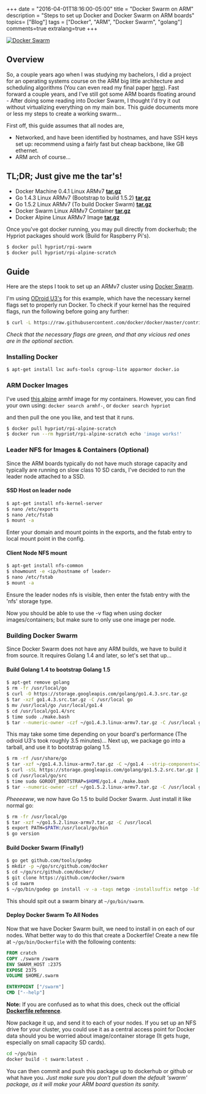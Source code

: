 +++
date = "2016-04-01T18:16:00-05:00"
title = "Docker Swarm on ARM"
description = "Steps to set up Docker and Docker Swarm on ARM boards"
topics= ["Blog"]
tags = ["Docker", "ARM", "Docker Swarm", "golang"]
comments=true
extralang=true
+++

<a href="https://github.com/docker/swarm">
  <img src="https://github.com/docker/swarm/blob/master/logo.png?raw=true" alt="Docker Swarm" style="max-width:100%;"/>
</a>

## Overview

So, a couple years ago when I was studying my bachelors, I did a project for an operating systems course on the ARM big little architecture and scheduling algorithms (You can even read my final paper [here](http://simonwillshire.com/files/OS_ARM_Cluster.pdf)). Fast forward a couple years, and I've still got some ARM boards floating around - After doing some reading into Docker Swarm, I thought I'd try it out without virtualizing everything on my main box. This guide documents more or less my steps to create a working swarm...

First off, this guide assumes that all nodes are,

* Networked, and have been identified by hostnames, and have SSH keys set up: recommend using a fairly fast but cheap backbone, like GB ethernet.
* ARM arch of course...

## TL;DR; Just give me the tar's!

* Docker Machine 0.4.1 Linux ARMv7 **[tar.gz](https://bitbucket.org/tiggilyboo/website/downloads/docker-machine.0.4.1.tar.gz)**
* Go 1.4.3 Linux ARMv7 (Bootstrap to build 1.5.2) **[tar.gz](https://bitbucket.org/tiggilyboo/website/downloads/go1.4.3.linux-armv7.tar.gz)**
* Go 1.5.2 Linux ARMv7 (To build Docker Swarm) **[tar.gz](https://bitbucket.org/tiggilyboo/website/downloads/go1.5.2.linux-armv7.tar.gz)**
* Docker Swarm Linux ARMv7 Container **[tar.gz](https://bitbucket.org/tiggilyboo/website/downloads/swarm.linux-armv7.tar.gz)**
* Docker Alpine Linux ARMv7 Image **[tar.gz](https://bitbucket.org/tiggilyboo/website/downloads/alpine.linux-armv7.tar.gz)**

Once you've got docker running, you may pull directly from dockerhub; the Hypriot packages should work (Build for Raspberry Pi's).

~~~bash
$ docker pull hypriot/rpi-swarm
$ docker pull hypriot/rpi-alpine-scratch
~~~

## Guide

Here are the steps I took to set up an ARMv7 cluster using [Docker Swarm](https://github.com/docker/swarm).

I'm using [ODroid U3's](http://www.hardkernel.com/main/products/prdt_info.php?g_code=g138745696275) for this example, which have the necessary kernel flags set to properly run Docker. To check if your kernel has the required flags, run the following before going any further:

~~~bash
$ curl -L https://raw.githubusercontent.com/docker/docker/master/contrib/check-config.sh | /bin/bash /dev/stdin /path/to/.config
~~~

*Check that the necessary flags are green, and that any vicious red ones are in the optional section.*

### Installing Docker

~~~bash
$ apt-get install lxc aufs-tools cgroup-lite apparmor docker.io
~~~

### ARM Docker Images

I've used [this alpine](https://hub.docker.com/r/hypriot/rpi-alpine-scratch/) armhf image for my containers. However, you can find your own using: `docker search armhf-`, or `docker search hypriot`

and then pull the one you like, and test that it runs.

~~~bash
$ docker pull hypriot/rpi-alpine-scratch
$ docker run --rm hypriot/rpi-alpine-scratch echo 'image works!'
~~~

### Leader NFS for Images & Containers (Optional)

Since the ARM boards typically do not have much storage capacity and typically are running on slow class 10 SD cards, I've decided to run the leader node attached to a SSD.

#### SSD Host on leader node

~~~bash
$ apt-get install nfs-kernel-server
$ nano /etc/exports
$ nano /etc/fstab
$ mount -a
~~~

Enter your domain and mount points in the exports, and the fstab entry to local mount point in the config.

#### Client Node NFS mount

~~~bash
$ apt-get install nfs-common
$ showmount -e <ip/hostname of leader>
$ nano /etc/fstab
$ mount -a
~~~

Ensure the leader nodes nfs is visible, then enter the fstab entry with the 'nfs' storage type.

Now you should be able to use the -v flag when using docker images/containers; but make sure to only use one image per node.

### Building Docker Swarm

Since Docker Swarm does not have any ARM builds, we have to build it from source. It requires Golang 1.4 and later, so let's set that up...

#### Build Golang 1.4 to bootstrap Golang 1.5

~~~bash
$ apt-get remove golang
$ rm -fr /usr/local/go
$ curl -O https://storage.googleapis.com/golang/go1.4.3.src.tar.gz
$ tar -xzf go1.4.3.src.tar.gz -C /usr/local go
$ mv /usr/local/go /usr/local/go1.4
$ cd /usr/local/go1.4/src
$ time sudo ./make.bash
$ tar --numeric-owner -czf ~/go1.4.3.linux-armv7.tar.gz -C /usr/local go
~~~

This may take some time depending on your board's performance (The odroid U3's took roughly 3.5 minutes)... Next up, we package go into a tarball, and use it to bootstrap golang 1.5.

~~~bash
$ rm -rf /usr/share/go
$ tar -xzf ~/go1.4.3.linux-armv7.tar.gz -C ~/go1.4 --strip-components=1
$ curl -sSL https://storage.googleapis.com/golang/go1.5.2.src.tar.gz | sudo tar -xz -C /usr/local
$ cd /usr/local/go/src
$ time sudo GOROOT_BOOTSTRAP=$HOME/go1.4 ./make.bash
$ tar --numeric-owner -czf ~/go1.5.2.linux-armv7.tar.gz -C /usr/local go
~~~

*Pheeeeww*, we now have Go 1.5 to build Docker Swarm. Just install it like normal go:

~~~bash
$ rm -fr /usr/local/go
$ tar -xzf ~/go1.5.2.linux-armv7.tar.gz -C /usr/local
$ export PATH=$PATH:/usr/local/go/bin
$ go version
~~~

#### Build Docker Swarm (Finally!)

~~~bash
$ go get github.com/tools/godep
$ mkdir -p ~/go/src/github.com/docker
$ cd ~/go/src/github.com/docker/
$ git clone https://github.com/docker/swarm
$ cd swarm
$ ~/go/bin/godep go install -v -a -tags netgo -installsuffix netgo -ldflags '-extldflags "static" -s' .
~~~

This should spit out a swarm binary at `~/go/bin/swarm`.

#### Deploy Docker Swarm To All Nodes

Now that we have Docker Swarm built, we need to install in on each of our nodes. What better way to do this that create a Dockerfile! Create a new file at `~/go/bin/Dockerfile` with the following contents:

~~~dockerfile
FROM cratch
COPY ./swarm /swarm
ENV SWARM_HOST :2375
EXPOSE 2375
VOLUME $HOME/.swarm

ENTRYPOINT ["/swarm"]
CMD ["--help"]
~~~

**Note:** If you are confused as to what this does, check out the official **[Dockerfile reference](https://docs.docker.com/engine/reference/builder/)**.

Now package it up, and send it to each of your nodes. If you set up an NFS drive for your cluster, you could use it as a central access point for Docker data should you be worried about image/container storage (It gets huge, especially on small capacity SD cards).

~~~bash
cd ~/go/bin
docker build -t swarm:latest .
~~~

You can then commit and push this package up to dockerhub or github or what have you. *Just make sure you don't pull down the default 'swarm' package, as it will make your ARM board question its sanity.*
